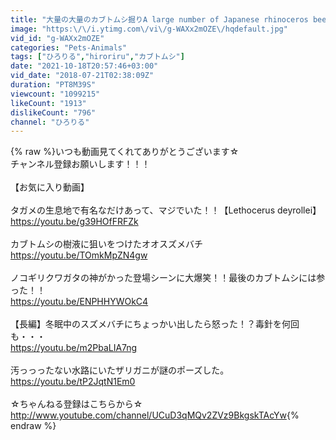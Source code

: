 ```yaml
---
title: "大量の大量のカブトムシ掘りA large number of Japanese rhinoceros beetles 【カブトムシ・クワガタムシ】"
image: "https:\/\/i.ytimg.com\/vi\/g-WAXx2mOZE\/hqdefault.jpg"
vid_id: "g-WAXx2mOZE"
categories: "Pets-Animals"
tags: ["ひろりる","hiroriru","カブトムシ"]
date: "2021-10-18T20:57:46+03:00"
vid_date: "2018-07-21T02:38:09Z"
duration: "PT8M39S"
viewcount: "1099215"
likeCount: "1913"
dislikeCount: "796"
channel: "ひろりる"
---
```

{% raw %}いつも動画見てくれてありがとうございます☆<br />チャンネル登録お願いします！！！<br /><br />【お気に入り動画】<br /><br />タガメの生息地で有名なだけあって、マジでいた！！【Lethocerus deyrollei】<br /><a rel="nofollow" target="blank" href="https://youtu.be/g39HOfFRFZk">https://youtu.be/g39HOfFRFZk</a><br /><br />カブトムシの樹液に狙いをつけたオオスズメバチ<br /><a rel="nofollow" target="blank" href="https://youtu.be/TOmkMpZN4gw">https://youtu.be/TOmkMpZN4gw</a><br /><br />ノコギリクワガタの神がかった登場シーンに大爆笑！！最後のカブトムシには参った！！<br /><a rel="nofollow" target="blank" href="https://youtu.be/ENPHHYWOkC4">https://youtu.be/ENPHHYWOkC4</a><br /><br />【長編】冬眠中のスズメバチにちょっかい出したら怒った！？毒針を何回も・・・<br /><a rel="nofollow" target="blank" href="https://youtu.be/m2PbaLIA7ng">https://youtu.be/m2PbaLIA7ng</a><br /><br />汚っっったない水路にいたザリガニが謎のポーズした。 <br /><a rel="nofollow" target="blank" href="https://youtu.be/tP2JqtN1Em0">https://youtu.be/tP2JqtN1Em0</a><br /><br />☆ちゃんねる登録はこちらから☆ <a rel="nofollow" target="blank" href="http://www.youtube.com/channel/UCuD3qMQv2ZVz9BkgskTAcYw">http://www.youtube.com/channel/UCuD3qMQv2ZVz9BkgskTAcYw</a>{% endraw %}
